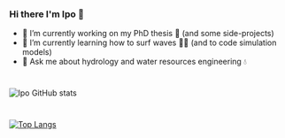 ### Hi there I'm Ipo 👋

- 🔭 I’m currently working on my PhD thesis :bookmark_tabs: (and some side-projects)
- 🌱 I’m currently learning how to surf waves :surfing_man: (and to code simulation models) 
- 💬 Ask me about hydrology and water resources engineering :droplet:

# 
![Ipo GitHub stats](https://github-readme-stats.vercel.app/api?username=ipo-exe&show_icons=true&theme=radical)


#
[![Top Langs](https://github-readme-stats.vercel.app/api/top-langs/?username=ipo-exe&layout=compact&langs_count=7&theme=dracula)](https://github.com/anuraghazra/github-readme-stats)
